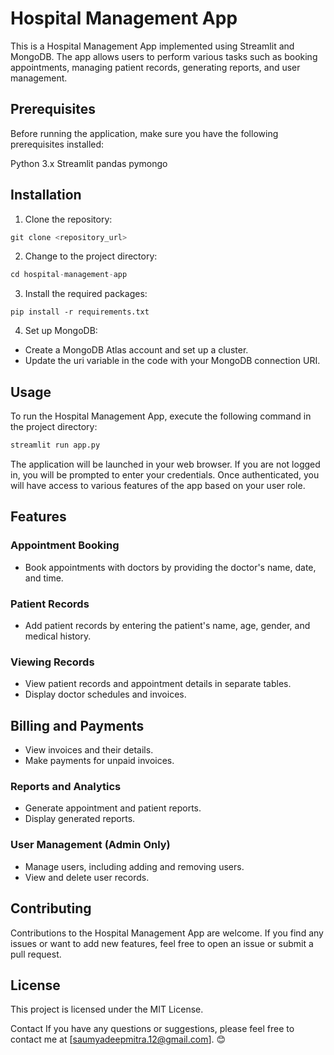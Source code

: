# Hospital Management App
This is a Hospital Management App implemented using Streamlit and MongoDB. The app allows users to perform various tasks such as booking appointments, managing patient records, generating reports, and user management.

## Prerequisites
Before running the application, make sure you have the following prerequisites installed:

Python 3.x
Streamlit
pandas
pymongo

## Installation
1. Clone the repository:
```python
git clone <repository_url>
```
2. Change to the project directory:
```python
cd hospital-management-app
```
3. Install the required packages:
```
pip install -r requirements.txt
```
4. Set up MongoDB:

- Create a MongoDB Atlas account and set up a cluster.
- Update the uri variable in the code with your MongoDB connection URI.

## Usage
To run the Hospital Management App, execute the following command in the project directory:
```python
streamlit run app.py
```
The application will be launched in your web browser. If you are not logged in, you will be prompted to enter your credentials. Once authenticated, you will have access to various features of the app based on your user role.

## Features
### Appointment Booking
- Book appointments with doctors by providing the doctor's name, date, and time.
### Patient Records
- Add patient records by entering the patient's name, age, gender, and medical history.
### Viewing Records
- View patient records and appointment details in separate tables.
- Display doctor schedules and invoices.
## Billing and Payments
- View invoices and their details.
- Make payments for unpaid invoices.
### Reports and Analytics
- Generate appointment and patient reports.
- Display generated reports.
### User Management (Admin Only)
- Manage users, including adding and removing users.
- View and delete user records.
## Contributing
Contributions to the Hospital Management App are welcome. If you find any issues or want to add new features, feel free to open an issue or submit a pull request.

## License
This project is licensed under the MIT License.

Contact
If you have any questions or suggestions, please feel free to contact me at [saumyadeepmitra.12@gmail.com]. 😊
